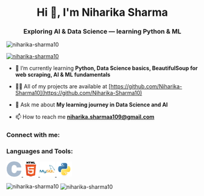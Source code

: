 <h1 align="center">Hi 👋, I'm Niharika Sharma</h1>
<h3 align="center">Exploring AI & Data Science — learning Python & ML</h3>

<p align="left"> <img src="https://komarev.com/ghpvc/?username=niharika-sharma10&label=Profile%20views&color=0e75b6&style=flat" alt="niharika-sharma10" /> </p>

<p align="left"> <a href="https://github.com/ryo-ma/github-profile-trophy"><img src="https://github-profile-trophy.vercel.app/?username=niharika-sharma10" alt="niharika-sharma10" /></a> </p>

- 🌱 I’m currently learning **Python, Data Science basics, BeautifulSoup for web scraping, AI & ML fundamentals**

- 👨‍💻 All of my projects are available at [https://github.com/Niharika-Sharma10](https://github.com/Niharika-Sharma10)

- 💬 Ask me about **My learning journey in Data Science and AI**

- 📫 How to reach me **niharika.sharmaa109@gmail.com**

<h3 align="left">Connect with me:</h3>
<p align="left">
</p>

<h3 align="left">Languages and Tools:</h3>
<p align="left"> <a href="https://www.cprogramming.com/" target="_blank" rel="noreferrer"> <img src="https://raw.githubusercontent.com/devicons/devicon/master/icons/c/c-original.svg" alt="c" width="40" height="40"/> </a> <a href="https://www.w3.org/html/" target="_blank" rel="noreferrer"> <img src="https://raw.githubusercontent.com/devicons/devicon/master/icons/html5/html5-original-wordmark.svg" alt="html5" width="40" height="40"/> </a> <a href="https://www.mysql.com/" target="_blank" rel="noreferrer"> <img src="https://raw.githubusercontent.com/devicons/devicon/master/icons/mysql/mysql-original-wordmark.svg" alt="mysql" width="40" height="40"/> </a> <a href="https://www.python.org" target="_blank" rel="noreferrer"> <img src="https://raw.githubusercontent.com/devicons/devicon/master/icons/python/python-original.svg" alt="python" width="40" height="40"/> </a> </p>

<p><img align="left" src="https://github-readme-stats.vercel.app/api/top-langs?username=niharika-sharma10&show_icons=true&locale=en&layout=compact" alt="niharika-sharma10" /></p>

<p>&nbsp;<img align="center" src="https://github-readme-stats.vercel.app/api?username=niharika-sharma10&show_icons=true&locale=en" alt="niharika-sharma10" /></p>

